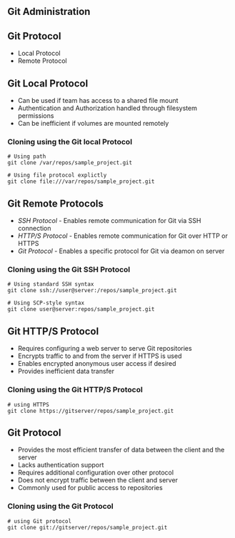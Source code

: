 ## Git Administration

## Git Protocol

- Local Protocol
- Remote Protocol

## Git Local Protocol

- Can be used if team has access to a shared file mount
- Authentication and Authorization handled through filesystem permissions
- Can be inefficient if volumes are mounted remotely

### Cloning using the Git local Protocol

```
# Using path
git clone /var/repos/sample_project.git

# Using file protocol explictly
git clone file:///var/repos/sample_project.git
```

## Git Remote Protocols

- _SSH Protocol_ - Enables remote communication for Git via SSH connection
- _HTTP/S Protocol_ - Enables remote communication for Git over HTTP or HTTPS
- _Git Protocol_ - Enables a specific protocol for Git via deamon on server

### Cloning using the Git SSH Protocol

```
# Using standard SSH syntax
git clone ssh://user@server:/repos/sample_project.git

# Using SCP-style syntax
git clone user@server:repos/sample_project.git
```

## Git HTTP/S Protocol

- Requires configuring a web server to serve Git repositories
- Encrypts traffic to and from the server if HTTPS is used
- Enables encrypted anonymous user access if desired
- Provides inefficient data transfer

### Cloning using the Git HTTP/S Protocol

```
# using HTTPS
git clone https://gitserver/repos/sample_project.git
```

## Git Protocol

- Provides the most efficient transfer of data between the client and the server
- Lacks authentication support
- Requires additional configuration over other protocol
- Does not encrypt traffic between the client and server
- Commonly used for public access to repositories

### Cloning using the Git Protocol

```
# using Git protocol
git clone git://gitserver/repos/sample_project.git
```
